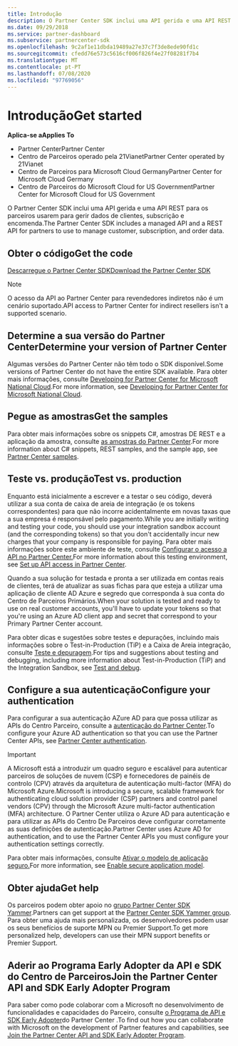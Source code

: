 ```yaml
---
title: Introdução
description: O Partner Center SDK inclui uma API gerida e uma API REST para os parceiros usarem para gerir dados de clientes, subscrição e encomenda.
ms.date: 09/29/2018
ms.service: partner-dashboard
ms.subservice: partnercenter-sdk
ms.openlocfilehash: 9c2af1e11dbda19489a27e37c7f3de8ede90fd1c
ms.sourcegitcommit: cfedd76e573c5616cf006f826f4e27f08281f7b4
ms.translationtype: MT
ms.contentlocale: pt-PT
ms.lasthandoff: 07/08/2020
ms.locfileid: "97769056"
---
```

# <a name="get-started"></a><span data-ttu-id="5fc6c-103">Introdução</span><span class="sxs-lookup"><span data-stu-id="5fc6c-103">Get started</span></span>

<span data-ttu-id="5fc6c-104">**Aplica-se a**</span><span class="sxs-lookup"><span data-stu-id="5fc6c-104">**Applies To**</span></span>

- <span data-ttu-id="5fc6c-105">Partner Center</span><span class="sxs-lookup"><span data-stu-id="5fc6c-105">Partner Center</span></span>
- <span data-ttu-id="5fc6c-106">Centro de Parceiros operado pela 21Vianet</span><span class="sxs-lookup"><span data-stu-id="5fc6c-106">Partner Center operated by 21Vianet</span></span>
- <span data-ttu-id="5fc6c-107">Centro de Parceiros para Microsoft Cloud Germany</span><span class="sxs-lookup"><span data-stu-id="5fc6c-107">Partner Center for Microsoft Cloud Germany</span></span>
- <span data-ttu-id="5fc6c-108">Centro de Parceiros do Microsoft Cloud for US Government</span><span class="sxs-lookup"><span data-stu-id="5fc6c-108">Partner Center for Microsoft Cloud for US Government</span></span>

<span data-ttu-id="5fc6c-109">O Partner Center SDK inclui uma API gerida e uma API REST para os parceiros usarem para gerir dados de clientes, subscrição e encomenda.</span><span class="sxs-lookup"><span data-stu-id="5fc6c-109">The Partner Center SDK includes a managed API and a REST API for partners to use to manage customer, subscription, and order data.</span></span>

## <a name="get-the-code"></a><span data-ttu-id="5fc6c-110">Obter o código</span><span class="sxs-lookup"><span data-stu-id="5fc6c-110">Get the code</span></span>

[<span data-ttu-id="5fc6c-111">Descarregue o Partner Center SDK</span><span class="sxs-lookup"><span data-stu-id="5fc6c-111">Download the Partner Center SDK</span></span>](https://go.microsoft.com/fwlink/p/?LinkId=746681)

> [!NOTE]
> <span data-ttu-id="5fc6c-112">O acesso da API ao Partner Center para revendedores indiretos não é um cenário suportado.</span><span class="sxs-lookup"><span data-stu-id="5fc6c-112">API access to Partner Center for indirect resellers isn't a supported scenario.</span></span>

## <a name="determine-your-version-of-partner-center"></a><span data-ttu-id="5fc6c-113">Determine a sua versão do Partner Center</span><span class="sxs-lookup"><span data-stu-id="5fc6c-113">Determine your version of Partner Center</span></span>

<span data-ttu-id="5fc6c-114">Algumas versões do Partner Center não têm todo o SDK disponível.</span><span class="sxs-lookup"><span data-stu-id="5fc6c-114">Some versions of Partner Center do not have the entire SDK available.</span></span> <span data-ttu-id="5fc6c-115">Para obter mais informações, consulte [Developing for Partner Center for Microsoft National Cloud](developing-for-partner-center-for-microsoft-national-cloud.md).</span><span class="sxs-lookup"><span data-stu-id="5fc6c-115">For more information, see [Developing for Partner Center for Microsoft National Cloud](developing-for-partner-center-for-microsoft-national-cloud.md).</span></span>

## <a name="get-the-samples"></a><span data-ttu-id="5fc6c-116">Pegue as amostras</span><span class="sxs-lookup"><span data-stu-id="5fc6c-116">Get the samples</span></span>

<span data-ttu-id="5fc6c-117">Para obter mais informações sobre os snippets C#, amostras DE REST e a aplicação da amostra, consulte [as amostras do Partner Center](partner-center-samples.md).</span><span class="sxs-lookup"><span data-stu-id="5fc6c-117">For more information about C# snippets, REST samples, and the sample app, see [Partner Center samples](partner-center-samples.md).</span></span>

## <a name="test-vs-production"></a><span data-ttu-id="5fc6c-118">Teste vs. produção</span><span class="sxs-lookup"><span data-stu-id="5fc6c-118">Test vs. production</span></span>

<span data-ttu-id="5fc6c-119">Enquanto está inicialmente a escrever e a testar o seu código, deverá utilizar a sua conta de caixa de areia de integração (e os tokens correspondentes) para que não incorre acidentalmente em novas taxas que a sua empresa é responsável pelo pagamento.</span><span class="sxs-lookup"><span data-stu-id="5fc6c-119">While you are initially writing and testing your code, you should use your integration sandbox account (and the corresponding tokens) so that you don't accidentally incur new charges that your company is responsible for paying.</span></span> <span data-ttu-id="5fc6c-120">Para obter mais informações sobre este ambiente de teste, consulte [Configurar o acesso a API no Partner Center.](set-up-api-access-in-partner-center.md)</span><span class="sxs-lookup"><span data-stu-id="5fc6c-120">For more information about this testing environment, see [Set up API access in Partner Center](set-up-api-access-in-partner-center.md).</span></span>

<span data-ttu-id="5fc6c-121">Quando a sua solução for testada e pronta a ser utilizada em contas reais de clientes, terá de atualizar as suas fichas para que esteja a utilizar uma aplicação de cliente AD Azure e segredo que corresponda à sua conta do Centro de Parceiros Primários.</span><span class="sxs-lookup"><span data-stu-id="5fc6c-121">When your solution is tested and ready to use on real customer accounts, you'll have to update your tokens so that you're using an Azure AD client app and secret that correspond to your Primary Partner Center account.</span></span>

<span data-ttu-id="5fc6c-122">Para obter dicas e sugestões sobre testes e depurações, incluindo mais informações sobre o Test-in-Production (TiP) e a Caixa de Areia integração, consulte [Teste e depuragem](test-and-debug.md).</span><span class="sxs-lookup"><span data-stu-id="5fc6c-122">For tips and suggestions about testing and debugging, including more information about Test-in-Production (TiP) and the Integration Sandbox, see [Test and debug](test-and-debug.md).</span></span>

## <a name="configure-your-authentication"></a><span data-ttu-id="5fc6c-123">Configure a sua autenticação</span><span class="sxs-lookup"><span data-stu-id="5fc6c-123">Configure your authentication</span></span>

<span data-ttu-id="5fc6c-124">Para configurar a sua autenticação AZure AD para que possa utilizar as APIs do Centro Parceiro, consulte a [autenticação do Partner Center](partner-center-authentication.md).</span><span class="sxs-lookup"><span data-stu-id="5fc6c-124">To configure your Azure AD authentication so that you can use the Partner Center APIs, see [Partner Center authentication](partner-center-authentication.md).</span></span>

> [!IMPORTANT]
> <span data-ttu-id="5fc6c-125">A Microsoft está a introduzir um quadro seguro e escalável para autenticar parceiros de soluções de nuvem (CSP) e fornecedores de painéis de controlo (CPV) através da arquitetura de autenticação multi-factor (MFA) do Microsoft Azure.</span><span class="sxs-lookup"><span data-stu-id="5fc6c-125">Microsoft is introducing a secure, scalable framework for authenticating cloud solution provider (CSP) partners and control panel vendors (CPV) through the Microsoft Azure multi-factor authentication (MFA) architecture.</span></span>
<span data-ttu-id="5fc6c-126">O Partner Center utiliza o Azure AD para autenticação e para utilizar as APIs do Centro De Parceiros deve configurar corretamente as suas definições de autenticação.</span><span class="sxs-lookup"><span data-stu-id="5fc6c-126">Partner Center uses Azure AD for authentication, and to use the Partner Center APIs you must configure your authentication settings correctly.</span></span>
>
> <span data-ttu-id="5fc6c-127">Para obter mais informações, consulte [Ativar o modelo de aplicação seguro.](enable-secure-app-model.md)</span><span class="sxs-lookup"><span data-stu-id="5fc6c-127">For more information, see [Enable secure application model](enable-secure-app-model.md).</span></span>

## <a name="get-help"></a><span data-ttu-id="5fc6c-128">Obter ajuda</span><span class="sxs-lookup"><span data-stu-id="5fc6c-128">Get help</span></span>

<span data-ttu-id="5fc6c-129">Os parceiros podem obter apoio no [grupo Partner Center SDK Yammer](https://go.microsoft.com/fwlink/p/?LinkID=717360).</span><span class="sxs-lookup"><span data-stu-id="5fc6c-129">Partners can get support at the [Partner Center SDK Yammer group](https://go.microsoft.com/fwlink/p/?LinkID=717360).</span></span> <span data-ttu-id="5fc6c-130">Para obter uma ajuda mais personalizada, os desenvolvedores podem usar os seus benefícios de suporte MPN ou Premier Support.</span><span class="sxs-lookup"><span data-stu-id="5fc6c-130">To get more personalized help, developers can use their MPN support benefits or Premier Support.</span></span>

## <a name="join-the-partner-center-api-and-sdk-early-adopter-program"></a><span data-ttu-id="5fc6c-131">Aderir ao Programa Early Adopter da API e SDK do Centro de Parceiros</span><span class="sxs-lookup"><span data-stu-id="5fc6c-131">Join the Partner Center API and SDK Early Adopter Program</span></span>

<span data-ttu-id="5fc6c-132">Para saber como pode colaborar com a Microsoft no desenvolvimento de funcionalidades e capacidades do Parceiro, consulte [o Programa de API e SDK Early Adopter](early-adopter-program.md)do Partner Center .</span><span class="sxs-lookup"><span data-stu-id="5fc6c-132">To find out how you can collaborate with Microsoft on the development of Partner features and capabilities, see [Join the Partner Center API and SDK Early Adopter Program](early-adopter-program.md).</span></span>
